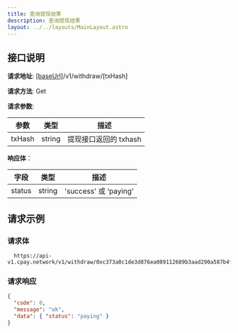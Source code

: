 ```yaml
---
title: 查询提现结果
description: 查询提现结果
layout: ../../layouts/MainLayout.astro
---
```


## 接口说明

**请求地址**: [[baseUrl]](/zh-CN/config)/v1/withdraw/[txHash]

**请求方法**: Get

**请求参数**:

| 参数   | 类型   | 描述                    |
| ------ | ------ | ----------------------- |
| txHash | string | 提现接口返回的 txhash |

**响应体**：

| 字段   | 类型   | 描述                  |
| ------ | ------ | --------------------- |
| status | string | 'success' 或 ‘paying’ |

## 请求示例

### 请求体

```
  https://api-v1.cpay.network/v1/withdraw/0xc373a0c1de3d876ea089112689b3aad290a587b4f5095a3b1cd1bbb1089e6373
```

### 请求响应

```json
{ 
  "code": 0,
  "message": "ok",
  "data": { "status": "paying" }
}
```
